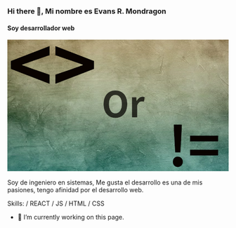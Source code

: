 ### Hi there 👋, Mi nombre es Evans R. Mondragon
#### Soy desarrollador web
![Soy Desarrollador web](https://github.com/3v4n5/app-Bootstrap-1/blob/portafolio/code.png)

Soy de ingeniero en sistemas, Me gusta el desarrollo es una de mis pasiones, tengo afinidad por el desarrollo web.

Skills: / REACT / JS / HTML / CSS

- 🔭 I’m currently working on this page. 





